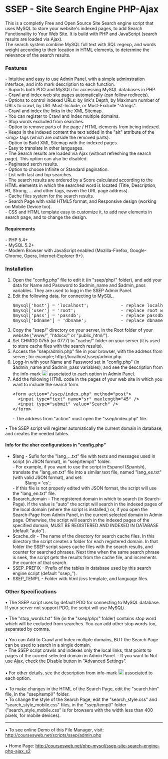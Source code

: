 <h1>SSEP - Site Search Engine PHP-Ajax</h1>
This is a completly Free and Open Source Site Search engine script that uses MySQL to store your website's indexed pages, to add Search Functionality to Your Web Site. It is build with PHP and JavaScript (search results are loaded via Ajax).<br>
The search system combine MySQL full text with SQL regexp, and words weight according to their location in HTML elements, to determine the relevance of the search results.
<h3>Features</h3>
- Intuitive and easy to use Admin Panel, with a simple adminstration interface, and info mark description to each function.<br>
- Suports both PDO and MySQLi for accessing MySQL databases in PHP.<br>
- Crawl and index web site pages automatically (can follow redirects).<br>
- Options to control indexed URLs: by link's Depth, by Maximum number of URLs to crawl, by URL Must-Include, or Must-Exclude "strings".<br>
- Crawl and index the links in the XML Sitemap.<br>
- You can register to Crawl and Index multiple domains.<br>
- Stop words excluded from searches.<br>
- Option to remove parts of the page / HTML elements from being indexed.<br>
- Keeps in the indexed content the text added in the "alt" attribute of the &lt;img&gt; tags (which are outside the removed parts).<br>
- Option to Build XML Sitemap with the indexed pages.<br>
- Easy to translate in other languages.<br>
- The Search results are loaded via Ajax (without refreshing the search page). This option can also be disabled.<br>
- Paginated serch results.<br>
- Option to choose Infinite or Standard pagination.<br>
- List with last and top searches.<br>
- The search results are ordered by a Score calculated according to the HTML elements in which the searched word is located (Title, Description, H1, Strong, ... and other tags, eaven the URL page address).<br>
- Cache files system for the search results.<br>
- Search Page with valid HTML5 format, and Responsive design (working on Mobile Device too).<br>
- CSS and HTML template easy to customize it, to add new elements in search page, and to change the design.
<h4>Requirements</h4>
- PHP 5.4+<br>
- MySQL 5.2+<br>
- Modern Browser with JavaScript enabled (Mozilla-Firefox, Google-Chrome, Opera, Internet-Explorer 9+).
<h3>Installation</h3>
<ol>
 <li>Open the "<span class="sb">config.php</span>" file to edit it (in "<span class="sbi">ssep/php/</span>" folder), and add your data for Name and Password to <span class="sbi">$admin_name</span> and <span class="sbi">$admin_pass</span> variables. They are used to logg in the SSEP Admin Panel.</li>
 <li>Edit the following data, for connecting to MySQL.
<pre>
<span class="sb">$mysql['host'] = 'localhost';</span>            - replace <span class="sbi">localhost</span> with your MySQL server address.
<span class="sb">$mysql['user'] = 'root';</span>                 - replace <span class="sbi">root</span> with your database user name.
<span class="sb">$mysql['pass'] = 'passdb';</span>               - replace <span class="sbi">passdb</span> with your password for MySQL database.
<span class="sb">$mysql['bdname'] = 'dbname';</span>             - replace <span class="sbi">dbname</span> with the name of your MySQL database.
</pre></li>
 <li>Copy the "<span class="sb">ssep/</span>" directory on your server, <span class="sb">in the Root</span> folder of your website ("<span class="sbi">www/</span>", "<span class="sbi">htdocs/</span>" or "<span class="sbi">public_html/</span>").</li>
 <li>Set CHMOD 0755 (or 0777) to "<span class="sb">cache/</span>" folder on your server (it is used to store cache files with the search results).</li>
 <li>Access the "<span class="sb">ssep/admin.php</span>" file in your browser, with the address from server; for example; <span class="sbi">http://localhost/ssep/admin.php</span></li>
 <li>Logg-in with your Name and Password set in "config.php" (in $admin_name and $admin_pass variables), and see the description from the info-mark <img src="templ/info_mark.png" alt="Info Mark" width="18" height="18" /> associated to each option in Admin Panel.</li>
 <li>Add the following HTML code in the pages of your web site in which you want to include the search form.
<pre>
&lt;form action=&quot;/ssep/index.php&quot; method=&quot;post&quot;&gt;
  &lt;input type=&quot;text&quot; name=&quot;sr&quot; maxlength=&quot;45&quot; /&gt;
  &lt;input type=&quot;submit&quot; value=&quot;Search&quot; /&gt;
&lt;/form&gt;
</pre>
 - <span class="sbi">The address from "action" must open the "ssep/index.php" file.</span></li>
</ol>
 &bull; The SSEP script will register automatically the current domain in database, and creates the needed tables.
<h4>Info for the oher configurations in "config.php"</h4>
<ul>
 <li><span class="sb">$lang</span> - Sufix for the "<span class="sb">lang_...txt</span>" file with texts and messages used in script (in JSON format), in "<span class="sbi">ssep/templ/</span>" folder.<br>
 - For example, if you want to use the script in Espanol (Spanish), translate the "<span class="sb">lang_en.txt</span>" file into a similar text file, named "<span class="sbi">lang_es.txt</span>" (with valid JSON format), and set:<br> &nbsp; &nbsp; &nbsp; &nbsp; &nbsp; <span class="sb cb">$lang = 'es';</span><br>
 - <span class="si">If this file is not properly edited with JSON format, the script will use the "lang_en.txt" file.</span></li>
 <li><span class="sb">$search_domain</span> - The registered domain in which to search (in Search-Page). If the value is "<span class="sbi">auto</span>" the script will search in the indexed pages of the local domain (where the script is installed,) or, if you open the Search-Page from Admin Panel, in the current selected domain in Admin page. Otherwise, the script will search in the indexed pages of the specified domain, MUST BE REGISTERED AND INDEXED IN DATABASE (default "auto").</li>
 <li><span class="sb">$cache_dir</span> - The name of the directory for search cache files. In this directory the script creates a folder for each registered domain. In that folder the SSEP script saves cache files with the search results, and counter for searched phrases. Next time when the same search phrase is seek, the script gets the results from the cache file, and increments the counter of that search.</li>
 <li><span class="sb">SSEP_PREFIX</span> - Prefix of the tables in database used by this search engine script (default "ssep_").</li>
 <li><span class="sb">SSEP_TEMPL</span> - Folder with html /css template, and language files.</li>
</ul>
<h3>Other Specifications</h3>
&bull; The SSEP script uses by default PDO for connecting to MySQL database. If your server not support PDO, the script will use MySQLi.<br><br>
&bull; The "<span class="sb">stop_words.txt</span>" file (in the "<span class="sbi">ssep/php/</span>" folder) contains stop word which will be excluded from searches. You can add other stop words too, <span class="sb">separated by comma</span>.<br><br>
&bull; You can Add to Crawl and Index multiple domains, BUT the Search Page can be used to search in a single domain.<br>
- The SSEP script crawls and indexes only the local links, that points to pages of the current selected domain in Admin Panel.
- If you want to Not use Ajax, check the <span class="sb">Disable</span> button in "Advanced Settings".<br><br>
&bull; <span class="si">For other details, see the description from info-mark <img src="templ/info_mark.png" alt="Info Mark" width="18" height="18" /> associated to each option</span>.<br><br>
&bull; To make changes in the HTML of the Search Page, edit the "<span class="sb">search.htm</span>" file, in the "<span class="sbi">ssep/templ/</span>" folder.<br>
&bull; To change the style of the Search Page, edit the "<span class="sb">search_style.css</span>" and "<span class="sb">search_style_mobile.css</span>" files, in the "<span class="sbi">ssep/templ/</span>" folder ("search_style_mobile.css" is for browsers with the width less than 400 pixels, for mobile devices).<br><hr>

 &bull; To see online Demo of this File Manager, visit: <a href="http://coursesweb.net/scripts/ssep/admin.php" title="Demo SSEP - Site Search Engine PHP-Ajax">http://coursesweb.net/scripts/ssep/admin.php</a><br><br>
 &bull; Home Page: <a href="http://coursesweb.net/php-mysql/ssep-site-search-engine-php-ajax_s2" title="SSEP - Site Search Engine PHP-Ajax">http://coursesweb.net/php-mysql/ssep-site-search-engine-php-ajax_s2</a><br>
